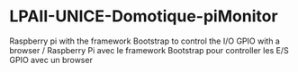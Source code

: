 # LPAII-UNICE-Domotique-piMonitor
Raspberry pi with the framework Bootstrap to control the I/O GPIO with a browser / Raspberry Pi avec le framework Bootstrap pour controller les E/S GPIO avec un browser
